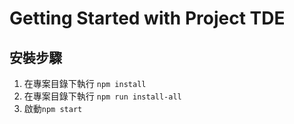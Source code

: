 # Getting Started with Project TDE

## 安裝步驟
1. 在專案目錄下執行 `npm install`
2. 在專案目錄下執行 `npm run install-all`
3. 啟動`npm start`
